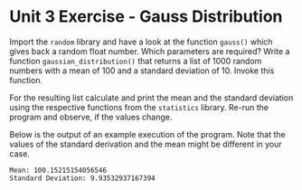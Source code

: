 # Unit 3 Exercise - Gauss Distribution

Import the `random` library and have a look at the function `gauss()` which
gives back a random float number. Which parameters are required?
Write a function `gaussian_distribution()` that returns a list of 1000
random numbers with a mean of 100 and a standard deviation of 10. Invoke this function.

For the resulting list calculate and print the mean
and the standard deviation using the respective functions from the `statistics` library.
Re-run the program and observe, if the values change.

Below is the output of an example execution of the program. Note that the values of the standard
derivation and the mean might be different in your case.

```
Mean: 100.15215154056546
Standard Deviation: 9.93532937167394
```
